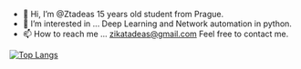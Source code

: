 - 👋 Hi, I’m @Ztadeas 15 years old student from Prague.  
- 👀 I’m interested in ... Deep Learning and Network automation in python.
- 📫 How to reach me ...   zikatadeas@gmail.com  Feel free to contact me.

<!---
Ztadeas/Ztadeas is a ✨ special ✨ repository because its `README.md` (this file) appears on your GitHub profile.
You can click the Preview link to take a look at your changes.
--->
[![Top Langs](https://github-readme-stats.vercel.app/api/top-langs/?username=Ztadeas)](https://github.com/anuraghazra/github-readme-stats)
